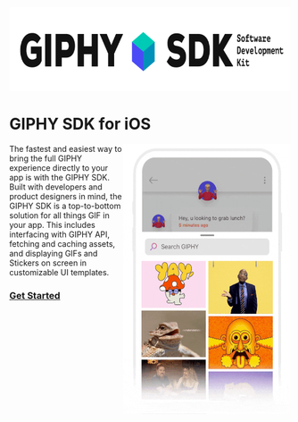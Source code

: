<p align="center">
  <img width="750" height="150" src="sdk_logo.gif">
</p>

# GIPHY SDK for iOS

<img align="right" width="300" height="483" src="example.gif">

The fastest and easiest way to bring the full GIPHY experience directly to your app is with the GIPHY SDK. Built with developers and product designers in mind, the GIPHY SDK is a top-to-bottom solution for all things GIF in your app. This includes interfacing with GIPHY API, fetching and caching assets, and displaying GIFs and Stickers on screen in customizable UI templates.

### [Get Started](Docs.md)
